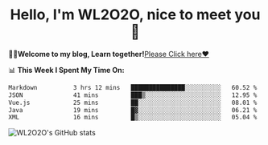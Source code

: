 <h1 align = "center">Hello, I'm WL2O2O, nice to meet you 👋</h1>

🧑‍💻**Welcome to my blog, Learn together!**[Please Click here❤️](https://wl2o2o.github.io)

📊 **This Week I Spent My Time On:**
<!--START_SECTION:waka-->

```txt
Markdown          3 hrs 12 mins   ███████████████░░░░░░░░░░   60.52 %
JSON              41 mins         ███▒░░░░░░░░░░░░░░░░░░░░░   12.95 %
Vue.js            25 mins         ██░░░░░░░░░░░░░░░░░░░░░░░   08.01 %
Java              19 mins         █▓░░░░░░░░░░░░░░░░░░░░░░░   06.21 %
XML               16 mins         █▒░░░░░░░░░░░░░░░░░░░░░░░   05.04 %
```

<!--END_SECTION:waka-->

![WL2O2O's GitHub stats](https://github-readme-stats.vercel.app/api?username=wl2o2o&show_icons=true)


<!--
**WL2O2O/WL2O2O** is a ✨ _special_ ✨ repository because its `README.md` (this file) appears on your GitHub profile.

Here are some ideas to get you started:

- 🔭 I’m currently working on ...
- 🌱 I’m currently learning ...
- 👯 I’m looking to collaborate on ...
- 🤔 I’m looking for help with ...
- 💬 Ask me about ...
- 📫 How to reach me: ...
- 😄 Pronouns: ...
- ⚡ Fun fact: ...
-->
